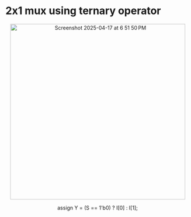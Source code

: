 # 2x1 mux using ternary operator

<p align="center">
<img width="479" alt="Screenshot 2025-04-17 at 6 51 50 PM" src="https://github.com/user-attachments/assets/14ed5124-6d51-4ee8-b544-7d297f085530" />
<p/>
<p align="center">
  assign Y = (S == 1'b0) ? I[0] : I[1];
<p/>


<mxGraphModel><root><mxCell id="0"/><mxCell id="1" parent="0"/><mxCell id="2" value="" style="rounded=0;whiteSpace=wrap;html=1;" vertex="1" parent="1"><mxGeometry x="370" y="160" width="120" height="150" as="geometry"/></mxCell><mxCell id="3" value="" style="endArrow=none;html=1;rounded=0;" edge="1" parent="1"><mxGeometry width="50" height="50" relative="1" as="geometry"><mxPoint x="290" y="234.5" as="sourcePoint"/><mxPoint x="370" y="234.5" as="targetPoint"/></mxGeometry></mxCell><mxCell id="4" value="" style="endArrow=none;html=1;rounded=0;" edge="1" parent="1"><mxGeometry width="50" height="50" relative="1" as="geometry"><mxPoint x="490" y="234.5" as="sourcePoint"/><mxPoint x="570" y="234.5" as="targetPoint"/></mxGeometry></mxCell><mxCell id="5" value="" style="endArrow=none;html=1;rounded=0;" edge="1" parent="1"><mxGeometry width="50" height="50" relative="1" as="geometry"><mxPoint x="429.5" y="310" as="sourcePoint"/><mxPoint x="429.5" y="380" as="targetPoint"/></mxGeometry></mxCell><mxCell id="6" value="" style="endArrow=none;html=1;rounded=0;" edge="1" parent="1"><mxGeometry width="50" height="50" relative="1" as="geometry"><mxPoint x="310" y="245" as="sourcePoint"/><mxPoint x="330" y="225" as="targetPoint"/></mxGeometry></mxCell><mxCell id="7" value="" style="endArrow=none;html=1;rounded=0;" edge="1" parent="1"><mxGeometry width="50" height="50" relative="1" as="geometry"><mxPoint x="530" y="245" as="sourcePoint"/><mxPoint x="550" y="225" as="targetPoint"/></mxGeometry></mxCell><mxCell id="8" value="" style="endArrow=none;html=1;rounded=0;" edge="1" parent="1"><mxGeometry width="50" height="50" relative="1" as="geometry"><mxPoint x="420" y="360" as="sourcePoint"/><mxPoint x="440" y="340" as="targetPoint"/></mxGeometry></mxCell><mxCell id="9" value="&lt;b&gt;&lt;font style=&quot;font-size: 18px;&quot;&gt;[ 3 : 0 ]&lt;/font&gt;&lt;/b&gt;" style="text;html=1;align=center;verticalAlign=middle;whiteSpace=wrap;rounded=0;" vertex="1" parent="1"><mxGeometry x="210" y="210" width="90" height="50" as="geometry"/></mxCell><mxCell id="10" value="&lt;b&gt;&lt;font style=&quot;font-size: 18px;&quot;&gt;[ 1 : 0 ]&lt;/font&gt;&lt;/b&gt;" style="text;html=1;align=center;verticalAlign=middle;whiteSpace=wrap;rounded=0;" vertex="1" parent="1"><mxGeometry x="385" y="370" width="90" height="50" as="geometry"/></mxCell><mxCell id="11" value="&lt;b&gt;&lt;font style=&quot;font-size: 18px;&quot;&gt;Y&lt;/font&gt;&lt;/b&gt;" style="text;html=1;align=center;verticalAlign=middle;whiteSpace=wrap;rounded=0;" vertex="1" parent="1"><mxGeometry x="550" y="210" width="90" height="50" as="geometry"/></mxCell><mxCell id="12" value="&lt;b&gt;&lt;font style=&quot;font-size: 18px;&quot;&gt;4x1 mux&lt;/font&gt;&lt;/b&gt;" style="text;html=1;align=center;verticalAlign=middle;whiteSpace=wrap;rounded=0;" vertex="1" parent="1"><mxGeometry x="385" y="210" width="90" height="50" as="geometry"/></mxCell></root></mxGraphModel>
